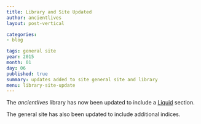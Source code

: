 ```yaml
---
title: Library and Site Updated
author: ancientlives
layout: post-vertical

categories:
- blog

tags: general site
year: 2015
month: 01
day: 06
published: true
summary: updates added to site general site and library
menu: library-site-update
---
```


The *ancientlives* library has now been updated to include a [Liquid](/library/notes/dev/site-building/liquid/) section.

The general site has also been updated to include additional indices.
